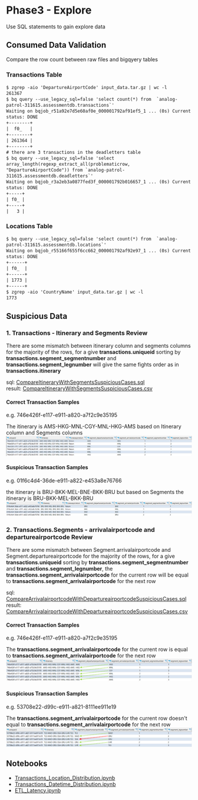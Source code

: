 # Phase3 - Explore

Use SQL statements to gain explore data

## Consumed Data Validation
Compare the row count between raw files and bigqyery tables 
### Transactions Table
```ssh
$ zgrep -aio 'DepartureAirportCode' input_data.tar.gz | wc -l
261367
$ bq query --use_legacy_sql=false 'select count(*) from  `analog-patrol-311615.assessmentdb.transactions`'
Waiting on bqjob_r51a92e7d5e60af0e_000001792af91ef5_1 ... (0s) Current status: DONE
+--------+
|  f0_   |
+--------+
| 261364 |
+--------+
# there are 3 transactions in the deadletters table
$ bq query --use_legacy_sql=false 'select array_length(regexp_extract_all(problematicrow, "DepartureAirportCode")) from `analog-patrol-311615.assessmentdb.deadletters`'
Waiting on bqjob_r3a2eb3a0877fed3f_000001792b016657_1 ... (0s) Current status: DONE   
+-----+
| f0_ |
+-----+
|   3 |
```

### Locations Table
```ssh
$ bq query --use_legacy_sql=false 'select count(*) from  `analog-patrol-311615.assessmentdb.locations`'
Waiting on bqjob_r55166f655f6cc662_000001792af92e97_1 ... (0s) Current status: DONE
+------+
| f0_  |
+------+
| 1773 |
+------+
$ zgrep -aio 'CountryName' input_data.tar.gz | wc -l
1773

```

## Suspicious Data

### 1. Transactions - Itinerary and Segments Review
There are some mismatch between itinerary column and segments columns
for the majority of the rows, for a give **transactions.uniqueid** sorting by **transactions.segment_segmentnumber** and **transactions.segment_legnumber** will give the same fights order as in **transactions.itinerary**

sql: [CompareItineraryWithSegmentsSuspiciousCases.sql](queries/CompareItineraryWithSegmentsSuspiciousCases.sql)
<br />
result: [CompareItineraryWithSegmentsSuspiciousCases.csv](results/CompareItineraryWithSegmentsSuspiciousCases.csv)

#### Correct Transaction Samples

e.g. 746e426f-e117-e911-a820-a7f2c9e35195

The itinerary is AMS-HKG-MNL-CGY-MNL-HKG-AMS based on Itinerary column and Segments columns
![CompareItineraryWithSegmentsCorrectSample01](images/CompareItineraryWithSegmentsCorrectSample01.png)

#### Suspicious Transaction Samples
e.g. 01f6c4d4-36de-e911-a822-e453a8e76766

the itinerary is BRU-BKK-MEL-BNE-BKK-BRU but based on Segments the itinerary is BRU-BKK-MEL-BKK-BRU
![CompareItineraryWithSegmentsSuspiciousSample01](images/CompareItineraryWithSegmentsSuspiciousSample01.png)

### 2. Transactions.Segments - arrivalairportcode and departureairportcode Review
There are some mismatch between Segment.arrivalairportcode and Segment.departureairportcode
for the majority of the rows, for a give **transactions.uniqueid** sorting by **transactions.segment_segmentnumber** and **transactions.segment_legnumber**, the **transactions.segment_arrivalairportcode** for the current row will be equal to **transactions.segment_arrivalairportcode** for the next row

sql: [CompareArrivalairportcodeWithDepartureairportcodeSuspiciousCases.sql](queries/CompareArrivalairportcodeWithDepartureairportcodeSuspiciousCases.sql)
<br />
result: [CompareArrivalairportcodeWithDepartureairportcodeSuspiciousCases.csv](results/CompareArrivalairportcodeWithDepartureairportcodeSuspiciousCases.csv)

#### Correct Transaction Samples

e.g. 746e426f-e117-e911-a820-a7f2c9e35195

The **transactions.segment_arrivalairportcode** for the current row is equal to **transactions.segment_arrivalairportcode** for the next row
![CompareArrivalairportcodeWithDepartureairportcodeCorrectSample01](images/CompareArrivalairportcodeWithDepartureairportcodeCorrectSample01.png)

#### Suspicious Transaction Samples

e.g. 53708e22-d99c-e911-a821-8111ee911e19

The **transactions.segment_arrivalairportcode** for the current row doesn't equal to **transactions.segment_arrivalairportcode** for the next row
![CompareArrivalairportcodeWithDepartureairportcodeSuspiciousSample01](images/CompareArrivalairportcodeWithDepartureairportcodeSuspiciousSample01.png)

## Notebooks
* [Transactions_Location_Distribution.ipynb](notebooks/Transactions_Location_Distribution.ipynb)
* [Transactions_Datetime_Distribution.ipynb](notebooks/Transactions_Datetime_Distribution.ipynb)
* [ETL_Latency.ipynb](notebooks/ETL_Latency.ipynb)
